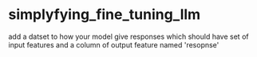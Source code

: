 # simplyfying_fine_tuning_llm


add a datset to how your model give responses which should have set of input features and a column of output feature named 'resopnse'
